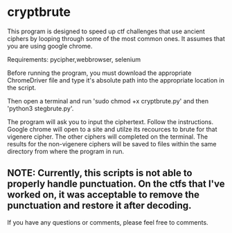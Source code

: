 # cryptbrute
This program is designed to speed up ctf challenges that use ancient ciphers by looping through some of the most common ones. It assumes that you are using google chrome.

Requirements: pycipher,webbrowser, selenium

Before running the program, you must download the appropriate ChromeDriver file and type it's absolute path into the appropriate location in the script.

Then open a terminal and run 'sudo chmod +x cryptbrute.py' and then 'python3 stegbrute.py'.

The program will ask you to input the ciphertext. Follow the instructions. Google chrome will open to a site and utilze its recources to brute for that vigenere cipher. The other ciphers will completed on the terminal. The results for the non-vigenere ciphers will be saved to files within the same directory from where the program in run.

## NOTE: Currently, this scripts is not able to properly handle punctuation. On the ctfs that I've worked on, it was acceptable to remove the punctuation and restore it after decoding. 

If you have any questions or comments, please feel free to comments.
